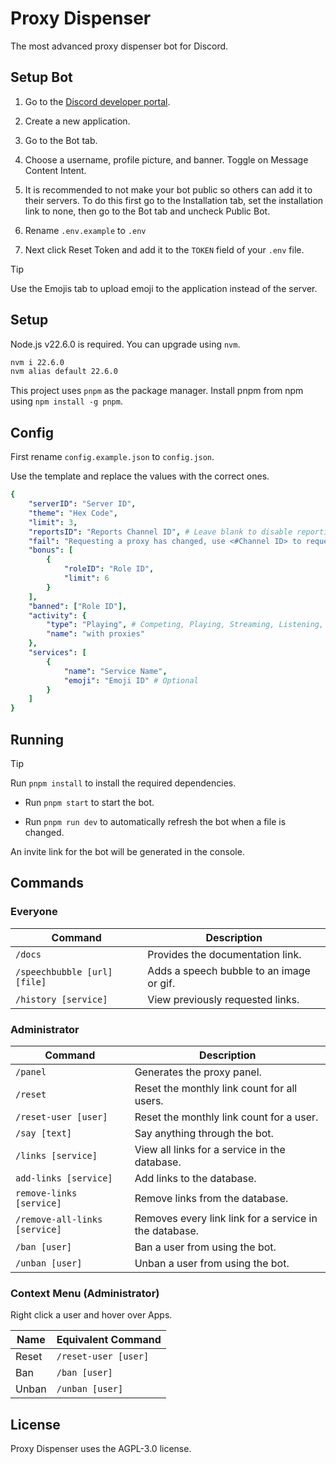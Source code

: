 # Proxy Dispenser

The most advanced proxy dispenser bot for Discord.

## Setup Bot

1. Go to the [Discord developer portal](https://discord.com/developers/applications).

2. Create a new application.

3. Go to the Bot tab.

4. Choose a username, profile picture, and banner. Toggle on Message Content Intent.

5. It is recommended to not make your bot public so others can add it to their servers. To do this first go to the Installation tab, set the installation link to none, then go to the Bot tab and uncheck Public Bot.

6. Rename `.env.example` to `.env`

7. Next click Reset Token and add it to the `TOKEN` field of your `.env` file.

> [!TIP]
> Use the Emojis tab to upload emoji to the application instead of the server.

## Setup

Node.js v22.6.0 is required. You can upgrade using `nvm`.

```bash
nvm i 22.6.0
nvm alias default 22.6.0
```

This project uses `pnpm` as the package manager. Install pnpm from npm using `npm install -g pnpm`.

## Config

First rename `config.example.json` to `config.json`.

Use the template and replace the values with the correct ones.

```yaml
{
	"serverID": "Server ID",
	"theme": "Hex Code",
	"limit": 3,
	"reportsID": "Reports Channel ID", # Leave blank to disable reporting.
	"fail": "Requesting a proxy has changed, use <#Channel ID> to request a proxy link.",
	"bonus": [
		{
			"roleID": "Role ID",
			"limit": 6
		}
	],
	"banned": ["Role ID"],
	"activity": {
		"type": "Playing", # Competing, Playing, Streaming, Listening, or Watching
		"name": "with proxies"
	},
	"services": [
		{
			"name": "Service Name",
			"emoji": "Emoji ID" # Optional
		}
	]
}
```

## Running

> [!TIP]
> Run `pnpm install` to install the required dependencies.

- Run `pnpm start` to start the bot.

- Run `pnpm run dev` to automatically refresh the bot when a file is changed.

An invite link for the bot will be generated in the console.

## Commands

### Everyone

| Command  | Description |
| ------------- | ------------- |
| `/docs` | Provides the documentation link.  |
| `/speechbubble [url] [file]` | Adds a speech bubble to an image or gif.  |
| `/history [service]` | View previously requested links. |

### Administrator

| Command  | Description |
| ------------- | ------------- |
| `/panel` | Generates the proxy panel. |
| `/reset` | Reset the monthly link count for all users. |
| `/reset-user [user]` | Reset the monthly link count for a user. |
| `/say [text]` | Say anything through the bot. |
| `/links [service]` | View all links for a service in the database. |
| `add-links [service]` | Add links to the database. |
| `remove-links [service]` | Remove links from the database. |
| `/remove-all-links [service]` | Removes every link link for a service in the database. |
| `/ban [user]` | Ban a user from using the bot. |
| `/unban [user]` | Unban a user from using the bot. |

### Context Menu (Administrator)

Right click a user and hover over Apps.

| Name  | Equivalent Command |
| ------------- | ------------- |
| Reset | `/reset-user [user]` |
| Ban | `/ban [user]` |
| Unban | `/unban [user]` |

## License
Proxy Dispenser uses the AGPL-3.0 license.